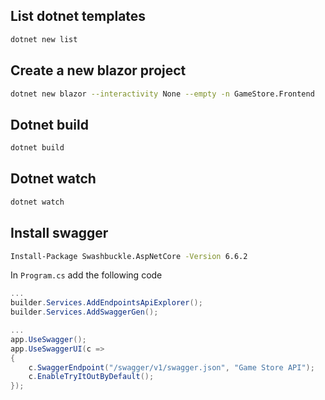 ## List dotnet templates
```bash
dotnet new list
```

## Create a new blazor project
```bash
dotnet new blazor --interactivity None --empty -n GameStore.Frontend
```

## Dotnet build
```bash
dotnet build
```

## Dotnet watch
```bash
dotnet watch
```

## Install swagger
```bash
Install-Package Swashbuckle.AspNetCore -Version 6.6.2
```

In `Program.cs` add the following code
```csharp
...
builder.Services.AddEndpointsApiExplorer();
builder.Services.AddSwaggerGen();

...
app.UseSwagger();
app.UseSwaggerUI(c =>
{
	c.SwaggerEndpoint("/swagger/v1/swagger.json", "Game Store API");
	c.EnableTryItOutByDefault();
});
```
